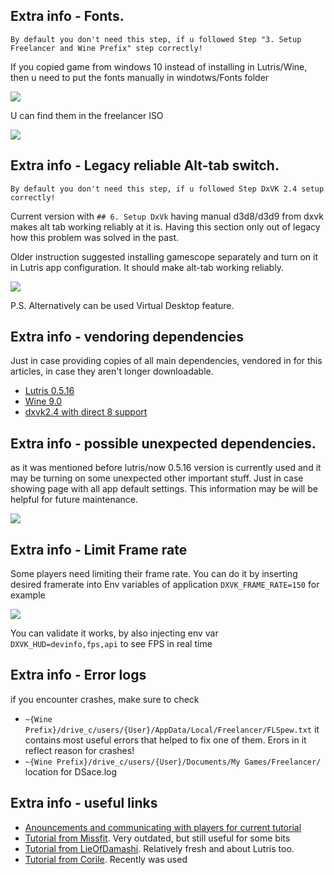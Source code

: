 ## Extra info - Fonts.

`By default you don't need this step, if u followed Step "3. Setup Freelancer and Wine Prefix" step correctly!`

If you copied game from windows 10 instead of installing in Lutris/Wine, then u need to put the fonts manually in windotws/Fonts folder

![]({{.StaticRoot}}article_freelancer_setup_at_linux/fonts_setup1.png)

U can find them in the freelancer ISO

![]({{.StaticRoot}}article_freelancer_setup_at_linux/fonts_setup_source.png)

## Extra info - Legacy reliable Alt-tab switch.

`By default you don't need this step, if u followed Step DxVK 2.4 setup correctly!`

Current version with `## 6. Setup DxVk` having manual d3d8/d3d9 from dxvk makes alt tab working reliably at it is.
Having this section only out of legacy how this problem was solved in the past.

Older instruction suggested installing gamescope separately and turn on it in Lutris app configuration.
It should make alt-tab working reliably.

![]({{.StaticRoot}}article_freelancer_setup_at_linux/gamescope_install.png)

P.S. Alternatively can be used Virtual Desktop feature.

## Extra info - vendoring dependencies

Just in case providing copies of all main dependencies, vendored in for this articles, in case they aren't longer downloadable.

- [Lutris 0.5.16]({{.StaticRoot}}article_freelancer_setup_at_linux/vendored_freel_stuff/lutris_0.5.17_all.deb)
- [Wine 9.0]({{.StaticRoot}}article_freelancer_setup_at_linux/vendored_freel_stuff/wine-9.0-amd64.tar.xz)
- [dxvk2.4 with direct 8 support]({{.StaticRoot}}article_freelancer_setup_at_linux/vendored_freel_stuff/dxvk-2.4.tar.gz)

## Extra info - possible unexpected dependencies.

as it was mentioned before lutris/now 0.5.16 version is currently used and it may be turning on some unexpected other important stuff.
Just in case showing page with all app default settings. This information may be will be helpful for future maintenance.

![]({{.StaticRoot}}article_freelancer_setup_at_linux/unexpected_dependencies.png)

## Extra info - Limit Frame rate

Some players need limiting their frame rate.
You can do it by inserting desired framerate into Env variables of application `DXVK_FRAME_RATE=150` for example

![]({{.StaticRoot}}article_freelancer_setup_at_linux/frame_limit_install.png)

You can validate it works, by also injecting env var `DXVK_HUD=devinfo,fps,api` to see FPS in real time

## Extra info - Error logs

if you encounter crashes, make sure to check

- `~{Wine Prefix}/drive_c/users/{User}/AppData/Local/Freelancer/FLSpew.txt` it contains most useful errors that helped to fix one of them. Erors in it reflect reason for crashes!
- `~{Wine Prefix}/drive_c/users/{User}/Documents/My Games/Freelancer/` location for DSace.log

## Extra info - useful links

- [Anouncements and communicating with players for current tutorial](<https://discoverygc.com/forums/showthread.php?tid=204034&pid=2339308>)
- [Tutorial from Missfit](<https://discoverygc.com/forums/showthread.php?tid=173057>). Very outdated, but still useful for some bits
- [Tutorial from LieOfDamashi](<https://discoverygc.com/forums/showthread.php?tid=202325&highlight=Linux>). Relatively fresh and about Lutris too.
- [Tutorial from Corile](<https://discoverygc.com/forums/showthread.php?tid=147190&highlight=Linux>). Recently was used

